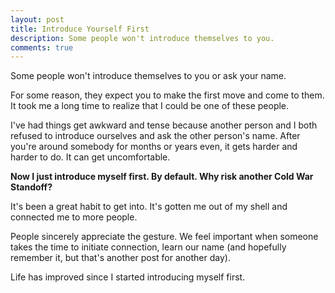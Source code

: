 ```yaml
---
layout: post
title: Introduce Yourself First
description: Some people won't introduce themselves to you.
comments: true
---
```

Some people won't introduce themselves to you or ask your name.

For some reason, they expect you to make the first move and come to them.  It took me a long time to realize that I could be one of these people.

I've had things get awkward and tense because another person and I both refused to introduce ourselves and ask the other person's name.  After you're around somebody for months or years even, it gets harder and harder to do. It can get uncomfortable.

**Now I just introduce myself first.  By default.  Why risk another Cold War Standoff?**

It's been a great habit to get into.  It's gotten me out of my shell and connected me to more people.

People sincerely appreciate the gesture.  We feel important when someone takes the time to initiate connection, learn our name (and hopefully remember it, but that's another post for another day).

Life has improved since I started introducing myself first.
